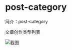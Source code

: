 # post-category

简介：post-category

文章创作类型列表

![截图](https://img.alicdn.com/tfs/TB1e.V8pbwrBKNjSZPcXXXpapXa-1868-1458.png)
